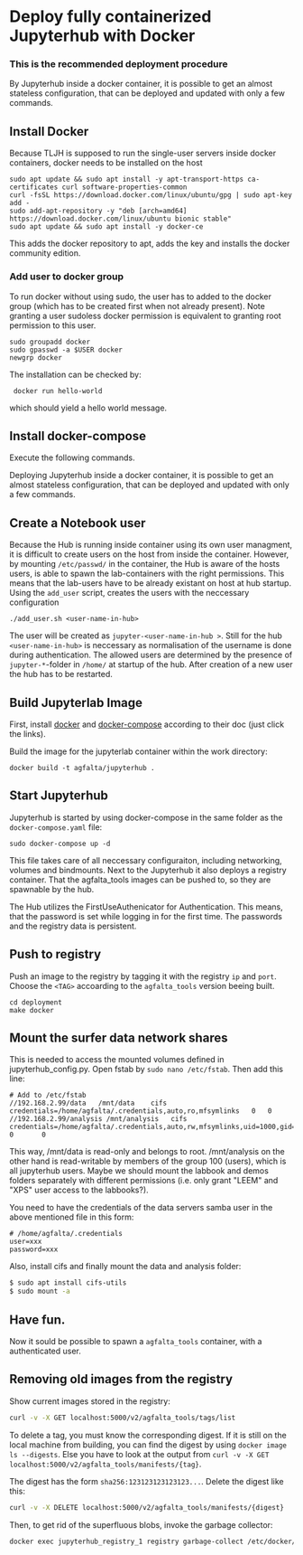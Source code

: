 # Deploy fully containerized Jupyterhub with Docker

### This is the recommended deployment procedure

By Jupyterhub inside a docker container, it is possible to get an almost stateless configuration, that can be deployed and updated with only a few commands.

## Install Docker
Because TLJH is supposed to run the single-user servers inside docker containers, docker needs to be installed on the host
````
sudo apt update && sudo apt install -y apt-transport-https ca-certificates curl software-properties-common
curl -fsSL https://download.docker.com/linux/ubuntu/gpg | sudo apt-key add -
sudo add-apt-repository -y "deb [arch=amd64] https://download.docker.com/linux/ubuntu bionic stable"
sudo apt update && sudo apt install -y docker-ce
````
This adds the docker repository to apt, adds the key and installs the docker community edition.

### Add user to docker group
To run docker without using sudo, the user has to added to the docker group (which has to be created first when not already present). Note granting a user sudoless docker permission is equivalent to granting root permission to this user.
````
sudo groupadd docker
sudo gpasswd -a $USER docker
newgrp docker
````
The installation can be checked by:
````
 docker run hello-world
````
which should yield a hello world message.

## Install docker-compose

Execute the following commands.

Deploying Jupyterhub inside a docker container, it is possible to get an almost stateless configuration, that can be deployed and updated with only a few commands.

## Create a Notebook user

Because the Hub is running inside container using its own user managment, it is difficult to create users on the host from inside the container.
However, by mounting ```/etc/passwd/``` in the container, the Hub is aware of the hosts users, is able to spawn the lab-containers with the right permissions. This means that the lab-users have to be already existant on host at hub startup. Using the ```add_user``` script, creates the users with the neccessary configuration

```
./add_user.sh <user-name-in-hub>
```
The user will be created as ```jupyter-<user-name-in-hub >```. Still for the hub ```<user-name-in-hub>``` is neccessary as normalisation of the username is done during authentication. The allowed users are determined by the presence of ```jupyter-*```-folder in ```/home/``` at startup of the hub. After creation of a new user the hub has to be restarted.

## Build Jupyterlab Image

First, install [docker](https://docs.docker.com/engine/install/ubuntu/) and [docker-compose](https://docs.docker.com/compose/install/) according to their doc (just click the links).

Build the image for the jupyterlab container within the work directory:

```
docker build -t agfalta/jupyterhub .
```

## Start Jupyterhub

Jupyterhub is started by using docker-compose in the same folder as the ```docker-compose.yaml``` file:

```
sudo docker-compose up -d
```

This file takes care of all neccessary configuraiton, including networking, volumes and bindmounts. Next to the Jupyterhub it also deploys a registry container. That the agfalta_tools images can be pushed to, so they are spawnable by the hub.  
  
The Hub utilizes the FirstUseAuthenicator for Authentication. This means, that the password is set while logging in for the first time. The passwords and the registry data is persistent.

## Push to registry

Push an image to the registry by tagging it with the registry ```ip``` and ```port```. Choose the ```<TAG>``` accoarding to the ```agfalta_tools``` version beeing built.

```
cd deployment
make docker
```

## Mount the surfer data network shares

This is needed to access the mounted volumes defined in jupyterhub_config.py.
Open fstab by `sudo nano /etc/fstab`. Then add this line:

```
# Add to /etc/fstab
//192.168.2.99/data   /mnt/data    cifs    credentials=/home/agfalta/.credentials,auto,ro,mfsymlinks   0   0
//192.168.2.99/analysis /mnt/analysis   cifs    credentials=/home/agfalta/.credentials,auto,rw,mfsymlinks,uid=1000,gid=100,file_mode=0664,dir_mode=0775 0       0
```

This way, /mnt/data is read-only and belongs to root. /mnt/analysis on the other hand is read-writable by members of the group 100 (users), which is all jupyterhub users. Maybe we should mount the labbook and demos folders separately with different permissions (i.e. only grant "LEEM" and "XPS" user access to the labbooks?).

You need to have the credentials of the data servers samba user in the above mentioned file in this form:
```
# /home/agfalta/.credentials
user=xxx
password=xxx
```

Also, install cifs and finally mount the data and analysis folder:

```sh
$ sudo apt install cifs-utils
$ sudo mount -a
```

## Have fun.

Now it sould be possible to spawn a ```agfalta_tools``` container, with a authenticated user.


## Removing old images from the registry

Show current images stored in the registry:

```sh
curl -v -X GET localhost:5000/v2/agfalta_tools/tags/list
```

To delete a tag, you must know the corresponding digest. If it is still on the local machine from building, you can find the digest by using `docker image ls --digests`. Else you have to look at the output from `curl -v -X GET localhost:5000/v2/agfalta_tools/manifests/{tag}`.

The digest has the form `sha256:123123123123123...`. Delete the digest like this:

```sh
curl -v -X DELETE localhost:5000/v2/agfalta_tools/manifests/{digest}
```

Then, to get rid of the superfluous blobs, invoke the garbage collector:

```sh
docker exec jupyterhub_registry_1 registry garbage-collect /etc/docker/registry/config.yml
```

